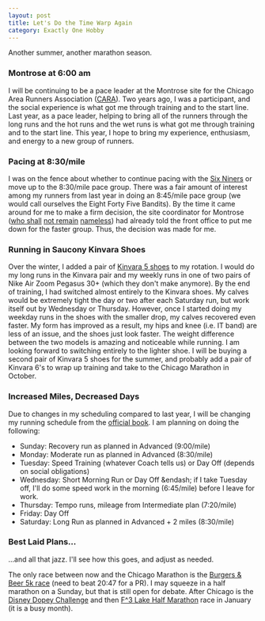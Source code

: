 ```yaml
---
layout: post
title: Let's Do the Time Warp Again
category: Exactly One Hobby
---
```


Another summer, another marathon season.

### Montrose at 6:00 am

I will be continuing to be a pace leader at the Montrose site for the Chicago Area Runners Association ([CARA](http://www.cararuns.org/)).
Two years ago, I was a participant, and the social experience is what got me through training and to the start line. Last year, as a pace leader,
helping to bring all of the runners through the long runs and the hot runs and the wet runs is what got me through training and to the start line.
This year, I hope to bring my experience, enthusiasm, and energy to a new group of runners.

### Pacing at 8:30/mile

I was on the fence about whether to continue pacing with the [Six Niners](https://www.facebook.com/groups/cara69/) or move up to the 8:30/mile pace group.
There was a fair amount of interest among my runners from last year in doing an 8:45/mile pace group (we would call ourselves the Eight Forty Five Bandits).
By the time it came around for me to make a firm decision, the site coordinator for Montrose ([who shall](http://www.athlinks.com/Athletes/173452181)
[not remain](https://www.facebook.com/kim.maves) [nameless](https://twitter.com/kimmaves)) had already told the front office to put me down for
the faster group. Thus, the decision was made for me.

### Running in Saucony Kinvara Shoes

Over the winter, I added a pair of [Kinvara 5 shoes](http://www.saucony.com/en/kinvara-5/12219M.html?dwvar_12219M_color=S20238-1) to my rotation. I
would do my long runs in the Kinvara pair and my weekly runs in one of two pairs of Nike Air Zoom Pegasus 30+ (which they don't make anymore).
By the end of training, I had switched almost entirely to the Kinvara shoes. My calves would be extremely tight the day or two after each Saturday
run, but work itself out by Wednesday or Thursday. However, once I started doing my weekday runs in the shoes with the smaller drop, my calves
recovered even faster. My form has improved as a result, my hips and knee (i.e. IT band) are less of an issue, and the shoes just look faster.
The weight difference between the two models is amazing and noticeable while running. I am looking forward to switching entirely to the lighter shoe.
I will be buying a second pair of Kinvara 5 shoes for the summer, and probably add a pair of Kinvara 6's to wrap up training and take to the
Chicago Marathon in October.

### Increased Miles, Decreased Days

Due to changes in my scheduling compared to last year, I will be changing my running schedule from the [official book](http://files.ctctcdn.com/cf1b22b5001/cd6f0faa-23b4-4e57-b4cb-b36accdf6773.pdf).
I am planning on doing the following:

- Sunday: Recovery run as planned in Advanced (9:00/mile)
- Monday: Moderate run as planned in Advanced (8:30/mile)
- Tuesday: Speed Training (whatever Coach tells us) or Day Off (depends on social obligations)
- Wednesday: Short Morning Run or Day Off &endash; if I take Tuesday off, I'll do some speed work in the morning (6:45/mile) before I leave for work.
- Thursday: Tempo runs, mileage from Intermediate plan (7:20/mile)
- Friday: Day Off
- Saturday: Long Run as planned in Advanced + 2 miles (8:30/mile)

### Best Laid Plans&hellip;

&hellip;and all that jazz. I'll see how this goes, and adjust as needed.

The only race between now and the Chicago Marathon is the [Burgers & Beer 5k race](http://www.runningguru.com/EventInformation.asp?eID=13394)
(need to beat 20:47 for a PR). I may squeeze in a half marathon on a Sunday, but that is still open for debate.  After Chicago is the
[Disney Dopey Challenge](http://www.rundisney.com/disneyworld-marathon/#dopey-challenge) and then
[F^3 Lake Half Marathon](https://results.chronotrack.com/event/results/event/event-19034) race in January (it is a busy month).